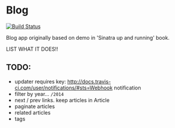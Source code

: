 # Blog

[![Build
Status](https://travis-ci.org/nathamanath/blog.svg?branch=master)](https://travis-ci.org/nathamanath/blog)

Blog app originally based on demo in 'Sinatra up and running' book.

LIST WHAT IT DOES!!

## TODO:

* updater requires key: http://docs.travis-ci.com/user/notifications/#sts=Webhook notification
* filter by year... `/2014`
* next / prev links. keep articles in Article
* paginate articles
* related articles
* tags


